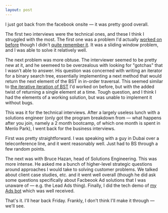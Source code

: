 ```yaml
---
layout: post
---
```

I just got back from the facebook onsite &mdash; it was pretty good overall.

The first two interviews were the technical ones, and these I think I struggled with the most. The first one was a problem I'd actually [worked on before](http://stackoverflow.com/questions/2459653/how-to-find-smallest-substring-which-contains-all-characters-from-a-given-string) though I didn't [quite remember it](https://leetcode.com/problems/minimum-window-substring/#/description). It was a sliding window problem, and I was able to solve it relatively well.

The next problem was more obtuse. The interviewer seemed to be pretty new at it, and he seemeed to be overzealous with looking for "gotchas" that I wasn't able to answer. His question was concerned with writing an iterator for a binary search tree, essentially implementing a next method that would return the next element of the BST in in-order traversal. This seemed similar to [the iterative iteration of BST](https://github.com/yazinsai/algorithms/blob/master/iterative-tree-traversal.rb) I'd worked on before, but with the added twist of returning a single element at a time. Tough question, and I think I had the elements of a working solution, but was unable to implement it without bugs.

This was it for the technical interviews. After a largely useless lunch with a solutions engineer (only got the program breakdown from &mdash; what happens after you join, namely a 2 month bootcamp, of which one month is spent in Menlo Park), I went back for the business interviews.

First was pretty straightforward. I was speaking with a guy in Dubai over a teleconference line, and it went reasonably well. Just had to BS through a few random points.

The next was with Bruce Hazan, head of Solutions Engineering. This was more intense. He asked me a bunch of higher-level strategic questions around approaches I would take to solving customer problems. We talked about client case studies, etc. and it went well overall (though he did ask some questions specifically about Facbeook Ad solutions that I was unaware of &mdash; e.g. the Lead Ads thing). Finally, I did the tech demo of [my Ads bot](https://github.com/yazinsai/facebook-ads-bot) which was well received.

That's it. I'll hear back Friday. Frankly, I don't think I'll make it through &mdash; we'll see.
